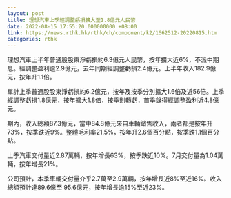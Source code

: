 ```yaml
---
layout: post
title: 理想汽車上季經調整虧損擴大至1.8億元人民幣
date: 2022-08-15 17:55:20.000000000 +08:00
link: https://news.rthk.hk/rthk/ch/component/k2/1662512-20220815.htm
categories: rthk
---
```


理想汽車上半年普通股股東淨虧損約6.3億元人民幣，按年擴大近6%，不派中期息。經調整盈利逾2.9億元，去年同期經調整虧損2.4億元。上半年收入182.9億元，按年升1.1倍。

單計上季普通股股東淨虧損約6.2億元，按年及按季分別擴大1.6倍及近56倍。上季經調整虧損1.8億元，按年擴大1.8倍，按季則轉虧，首季錄得經調整盈利近4.8億元。

期內，收入總額87.3億元，當中84.8億元來自車輛銷售收入，兩者都是按年升73%，按季跌近9%。整體毛利率21.5%，按年升2.6個百分點，按季跌1.1個百分點。

上季汽車交付量近2.87萬輛，按年增長63%，按季跌近10%。7月交付量為1.04萬輛，按年增長21%。

公司預計，本季車輛交付量介乎2.7萬至2.9萬輛，按年增長近8%至近16%。收入總額預計達89.6億至 95.6億元，按年增長逾15%至近23%。
